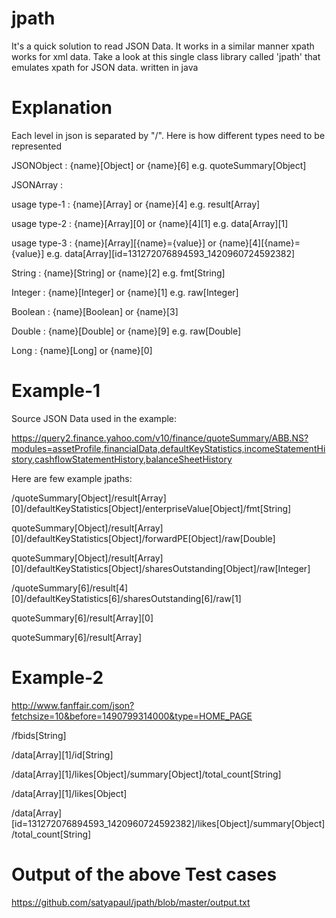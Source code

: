 # jpath
It's a quick solution to read JSON Data. It works in a similar manner xpath works for xml data. Take a look at this single class library called 'jpath' that emulates xpath for JSON data.  written in java

# Explanation
Each level in json is separated by "/". Here is how different types need to be represented

JSONObject : {name}[Object] or {name}[6] e.g. quoteSummary[Object]

JSONArray  : 

usage type-1 : {name}[Array] or {name}[4] e.g. result[Array]

usage type-2 : {name}[Array][0] or {name}[4][1] e.g. data[Array][1]

usage type-3 : {name}[Array][{name}={value}] or {name}[4][{name}={value}] e.g. data[Array][id=131272076894593_1420960724592382]


String     : {name}[String] or {name}[2] e.g. fmt[String]

Integer    : {name}[Integer] or {name}[1] e.g. raw[Integer]

Boolean    : {name}[Boolean] or {name}[3]

Double     : {name}[Double] or {name}[9] e.g. raw[Double]

Long       : {name}[Long] or {name}[0]


# Example-1 
Source JSON Data used in the example:

https://query2.finance.yahoo.com/v10/finance/quoteSummary/ABB.NS?modules=assetProfile,financialData,defaultKeyStatistics,incomeStatementHistory,cashflowStatementHistory,balanceSheetHistory

Here are few example jpaths:

/quoteSummary[Object]/result[Array][0]/defaultKeyStatistics[Object]/enterpriseValue[Object]/fmt[String]

quoteSummary[Object]/result[Array][0]/defaultKeyStatistics[Object]/forwardPE[Object]/raw[Double]

quoteSummary[Object]/result[Array][0]/defaultKeyStatistics[Object]/sharesOutstanding[Object]/raw[Integer]

/quoteSummary[6]/result[4][0]/defaultKeyStatistics[6]/sharesOutstanding[6]/raw[1]

quoteSummary[6]/result[Array][0]

quoteSummary[6]/result[Array]

# Example-2

http://www.fanffair.com/json?fetchsize=10&before=1490799314000&type=HOME_PAGE

/fbids[String]

/data[Array][1]/id[String]

/data[Array][1]/likes[Object]/summary[Object]/total_count[String]

/data[Array][1]/likes[Object]

/data[Array][id=131272076894593_1420960724592382]/likes[Object]/summary[Object]/total_count[String]

# Output of the above Test cases

https://github.com/satyapaul/jpath/blob/master/output.txt
